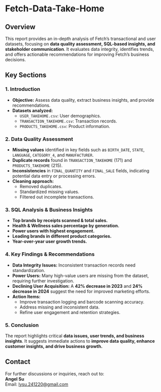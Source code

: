 # Fetch-Data-Take-Home 

## Overview  
This report provides an in-depth analysis of Fetch’s transactional and user datasets, focusing on **data quality assessment, SQL-based insights, and stakeholder communication**. It evaluates data integrity, identifies trends, and offers actionable recommendations for improving Fetch’s business decisions.   

## Key Sections  

### 1. Introduction  
- **Objective:** Assess data quality, extract business insights, and provide recommendations.  
- **Datasets analyzed:**  
  - `USER_TAKEHOME.csv`: User demographics.  
  - `TRANSACTION_TAKEHOME.csv`: Transaction records.  
  - `PRODUCTS_TAKEHOME.csv`: Product information.  

### 2. Data Quality Assessment  
- **Missing values** identified in key fields such as `BIRTH_DATE`, `STATE`, `LANGUAGE`, `CATEGORY_4`, and `MANUFACTURER`.  
- **Duplicate records** found in `TRANSACTION_TAKEHOME` (171) and `PRODUCTS_TAKEHOME` (215).  
- **Inconsistencies** in `FINAL_QUANTITY` and `FINAL_SALE` fields, indicating potential data entry or processing errors.  
- **Cleaning approach:**  
  - Removed duplicates.  
  - Standardized missing values.  
  - Filtered out incomplete transactions.  

### 3. SQL Analysis & Business Insights  
- **Top brands by receipts scanned & total sales.**  
- **Health & Wellness sales percentage by generation.**  
- **Power users with highest engagement.**  
- **Leading brands in different product categories.**  
- **Year-over-year user growth trends.**  

### 4. Key Findings & Recommendations  
- **Data Integrity Issues:** Inconsistent transaction records need standardization.  
- **Power Users:** Many high-value users are missing from the dataset, requiring further investigation.  
- **Declining User Acquisition:** A **42% decrease in 2023** and **24% decrease in 2024** suggest the need for improved marketing efforts.  
- **Action Items:**  
  - Improve transaction logging and barcode scanning accuracy.  
  - Address missing and inconsistent data.  
  - Refine user engagement and retention strategies.  

### 5. Conclusion  
The report highlights critical **data issues, user trends, and business insights**. It suggests immediate actions to **improve data quality, enhance customer insights, and drive business growth.**  

## Contact  
For further discussions or inquiries, reach out to:  
**Angel Su**  
Email: lysu.241220@gmail.com

